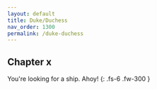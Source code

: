 ```yaml
---
layout: default
title: Duke/Duchess
nav_order: 1300
permalink: /duke-duchess
---
```


## Chapter x

You're looking for a ship. Ahoy!
{: .fs-6 .fw-300 }
